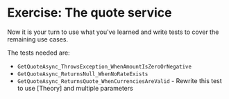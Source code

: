 ﻿---
description: It's your turn to write the rest of the tests for the Quote Service
---

# Exercise: The quote service

Now it is your turn to use what you've learned and write tests to cover the remaining use cases.

The tests needed are: 

- `GetQuoteAsync_ThrowsException_WhenAmountIsZeroOrNegative`
- `GetQuoteAsync_ReturnsNull_WhenNoRateExists`
- `GetQuoteAsync_ReturnsQuote_WhenCurrenciesAreValid` - Rewrite this test to use [Theory] and multiple parameters
